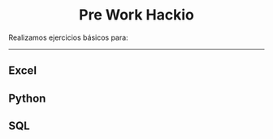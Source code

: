 <h1 align="center"> Pre Work Hackio </h1>


Realizamos ejercicios básicos para:
***
## Excel
## Python
## SQL

